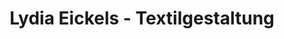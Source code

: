 ---
title: "Lydia Eickels - Textilgestaltung"
url: /forchheim/lydia-eickels-textilgestaltung/
shop: Kleidung
---